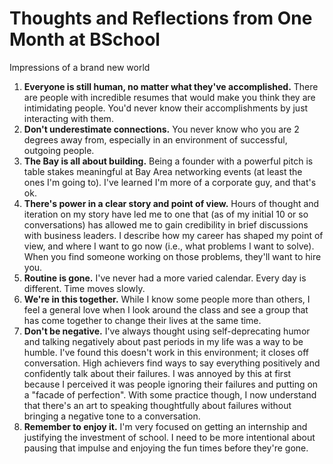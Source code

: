 # Thoughts and Reflections from One Month at BSchool


Impressions of a brand new world

<!--more-->

1. **Everyone is still human, no matter what they've accomplished.** There are people with incredible resumes that would make you think they are intimidating people. You'd never know their accomplishments by just interacting with them.
2. **Don't underestimate connections.** You never know who you are 2 degrees away from, especially in an environment of successful, outgoing people.
3. **The Bay is all about building.** Being a founder with a powerful pitch is table stakes meaningful at Bay Area networking events (at least the ones I'm going to). I've learned I'm more of a corporate guy, and that's ok.
4. **There's power in a clear story and point of view.** Hours of thought and iteration on my story have led me to one that (as of my initial 10 or so conversations) has allowed me to gain credibility in brief discussions with business leaders. I describe how my career has shaped my point of view, and where I want to go now (i.e., what problems I want to solve). When you find someone working on those problems, they'll want to hire you.
5. **Routine is gone.** I've never had a more varied calendar. Every day is different. Time moves slowly.
6. **We're in this together.** While I know some people more than others, I feel a general love when I look around the class and see a group that has come together to change their lives at the same time.
7. **Don't be negative.** I've always thought using self-deprecating humor and talking negatively about past periods in my life was a way to be humble. I've found this doesn't work in this environment; it closes off conversation. High achievers find ways to say everything positively and confidently talk about their failures. I was annoyed by this at first because I perceived it was people ignoring their failures and putting on a "facade of perfection". With some practice though, I now understand that there's an art to speaking thoughtfully about failures without bringing a negative tone to a conversation.
8. **Remember to enjoy it.** I'm very focused on getting an internship and justifying the investment of school. I need to be more intentional about pausing that impulse and enjoying the fun times before they're gone.


